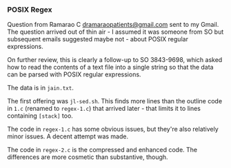 ### POSIX Regex

Question from Ramarao C <dramaraopatients@gmail.com> sent to my Gmail.
The question arrived out of thin air - I assumed it was someone from SO
but subsequent emails suggested maybe not - about POSIX regular
expressions.

On further review, this is clearly a follow-up to SO 3843-9698, which
asked how to read the contents of a text file into a single string so
that the data can be parsed with POSIX regular expressions.

The data is in `jain.txt`.

The first offering was `jl-sed.sh`.
This finds more lines than the outline code in `1.c` (renamed to
`regex-1.c`) that arrived later - that limits it to lines containing
`[stack]` too.

The code in `regex-1.c` has some obvious issues, but they're also
relatively minor issues.
A decent attempt was made.

The code in `regex-2.c` is the compressed and enhanced code.
The differences are more cosmetic than substantive, though.
